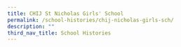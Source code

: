 ```yaml
---
title: CHIJ St Nicholas Girls' School
permalink: /school-histories/chij-nicholas-girls-sch/
description: ""
third_nav_title: School Histories
---
```

